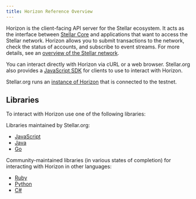 ```yaml
---
title: Horizon Reference Overview
---
```

Horizon is the client-facing API server for the Stellar ecosystem.  It acts as the interface between [Stellar Core](https://github.com/stellar/stellar-core) and applications that want to access the Stellar network. Horizon allows you to submit transactions to the network, check the status of accounts, and subscribe to event streams. For more details, see an [overview of the Stellar network](https://www.stellar.org/developers/guides/).

You can interact directly with Horizon via cURL or a web browser. Stellar.org also provides a [JavaScript SDK](https://www.stellar.org/developers/js-stellar-sdk/learn/) for clients to use to interact with Horizon.

Stellar.org runs an [instance of Horizon](https://horizon-testnet.stellar.org/) that is connected to the testnet.

## Libraries

To interact with Horizon use one of the following libraries:

Libraries maintained by Stellar.org:<br />
- [JavaScript](https://github.com/stellar/js-stellar-sdk)
- [Java](https://github.com/stellar/java-stellar-sdk)
- [Go](https://github.com/stellar/go)

Community-maintained libraries (in various states of completion) for interacting with Horizon in other languages:<br>
- [Ruby](https://github.com/stellar/ruby-stellar-sdk)
- [Python](https://github.com/StellarCN/py-stellar-base)
- [C#](https://github.com/QuantozTechnology/csharp-stellar-base)
